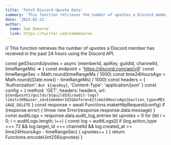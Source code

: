 ```yaml
---
title: 'Fetch Discord Upvote Data'
summary: 'This function retrieves the number of upvotes a Discord member has received in the past 24 hours.'
date: '2023-02-22'
author:
  name: Sam Demaree
  link: https://twitter.com/samdemaree
---
```

// This function retrieves the number of upvotes a Discord member has received in the past 24 hours using the Discord API.

const getDiscordUpvotes = async (memberId, apiKey, guildId, channelId, timeRangeMs) => {
    const endpoint = 'https://discord.com/api/v9'
    const timeRangeSec = Math.round(timeRangeMs / 1000)
    const time24HoursAgo = Math.round((Date.now() - timeRangeMs) / 1000)
    const headers = {
        'Authorization': `Bot ${apiKey}`,
        'Content-Type': 'application/json'
    }
    const config = {
        method: 'GET',
        headers: headers,
        url: `${endpoint}/guilds/${guildId}/audit-logs?limit=100&user_id=${memberId}&before=${time24HoursAgo}&action_type=MESSAGE_DELETE`
    }
    const response = await Functions.makeHttpRequest(config)
    if (response.error) {
        throw new Error(response.response.data.message)
    }
    const auditLogs = response.data.audit_log_entries
    let upvotes = 0
    for (let i = 0; i < auditLogs.length; i++) {
        const log = auditLogs[i]
        if (log.action_type === 72 && log.target_id === channelId && log.created_at >= time24HoursAgo - timeRangeSec) {
            upvotes++
        }
    }
    return Functions.encodeUint256(upvotes)
}
